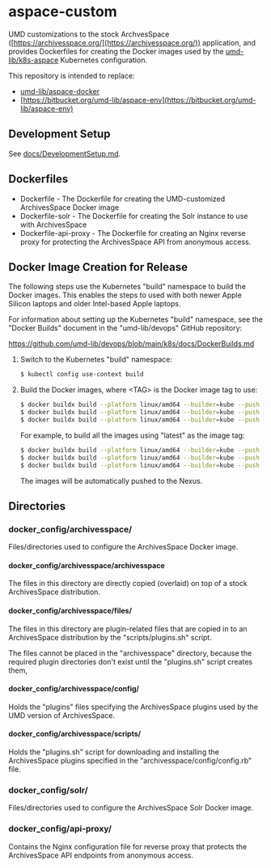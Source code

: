 # aspace-custom

UMD customizations to the stock ArchvesSpace
([https://archivesspace.org/](https://archivesspace.org/))
application, and provides Dockerfiles for creating the Docker images used by the
[umd-lib/k8s-aspace](https://github.com/umd-lib/k8s-aspace) Kubernetes
configuration.

This repository is intended to replace:

* [umd-lib/aspace-docker](https://github.com/umd-lib/aspace-docker)
* [https://bitbucket.org/umd-lib/aspace-env](https://bitbucket.org/umd-lib/aspace-env)

## Development Setup

See [docs/DevelopmentSetup.md](docs/DevelopmentSetup.md).

## Dockerfiles

* Dockerfile - The Dockerfile for creating the UMD-customized ArchivesSpace
Docker image
* Dockerfile-solr - The Dockerfile for creating the Solr instance to use with
  ArchivesSpace
* Dockerfile-api-proxy - The Dockerfile for creating an Nginx reverse proxy for
protecting the ArchivesSpace API from anonymous access.

## Docker Image Creation for Release

The following steps use the Kubernetes "build" namespace to build the Docker
images. This enables the steps to used with both newer Apple Silicon laptops and
older Intel-based Apple laptops.

For information about setting up the Kubernetes "build" namespace, see
the "Docker Builds" document in the "umd-lib/devops" GitHub repository:

<https://github.com/umd-lib/devops/blob/main/k8s/docs/DockerBuilds.md>

1) Switch to the Kubernetes "build" namespace:

    ```bash
    $ kubectl config use-context build
    ```

2) Build the Docker images, where \<TAG> is the Docker image tag to use:

    ```bash
    $ docker buildx build --platform linux/amd64 --builder=kube --push --no-cache -t docker.lib.umd.edu/aspace:<TAG> -f Dockerfile .
    $ docker buildx build --platform linux/amd64 --builder=kube --push --no-cache -t docker.lib.umd.edu/aspace-api-proxy:<TAG> -f Dockerfile-api-proxy .
    $ docker buildx build --platform linux/amd64 --builder=kube --push --no-cache -t docker.lib.umd.edu/aspace-solr:<TAG> -f Dockerfile-solr .
    ```

    For example, to build all the images using "latest" as the image tag:

    ```bash
    $ docker buildx build --platform linux/amd64 --builder=kube --push --no-cache -t docker.lib.umd.edu/aspace:latest -f Dockerfile .
    $ docker buildx build --platform linux/amd64 --builder=kube --push --no-cache -t docker.lib.umd.edu/aspace-api-proxy:latest -f Dockerfile-api-proxy .
    $ docker buildx build --platform linux/amd64 --builder=kube --push --no-cache -t docker.lib.umd.edu/aspace-solr:latest -f Dockerfile-solr .
    ```

    The images will be automatically pushed to the Nexus.

## Directories

### docker_config/archivesspace/

Files/directories used to configure the ArchivesSpace Docker image.

#### docker_config/archivesspace/archivesspace

The files in this directory are directly copied (overlaid) on top of a
stock ArchivesSpace distribution.

#### docker_config/archivesspace/files/

The files in this directory are plugin-related files that are copied in to an
ArchivesSpace distribution by the "scripts/plugins.sh" script.

The files cannot be placed in the "archivesspace" directory, because the
required plugin directories don't exist until the "plugins.sh" script creates
them,

#### docker_config/archivesspace/config/

Holds the "plugins" files specifying the ArchivesSpace plugins used by the
UMD version of ArchivesSpace.

#### docker_config/archivesspace/scripts/

Holds the "plugins.sh" script for downloading and installing the ArchivesSpace
plugins specified in the "archivesspace/config/config.rb" file.

### docker_config/solr/

Files/directories used to configure the ArchivesSpace Solr Docker image.

### docker_config/api-proxy/

Contains the Nginx configuration file for reverse proxy that protects the
ArchivesSpace API endpoints from anonymous access.

